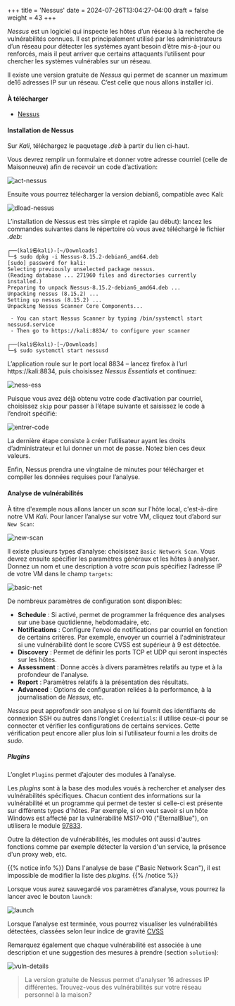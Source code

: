 +++
title = 'Nessus'
date = 2024-07-26T13:04:27-04:00
draft = false
weight = 43
+++



_Nessus_ est un logiciel qui inspecte les hôtes d’un réseau à la recherche de vulnérabilités connues. Il est principalement utilisé par les administrateurs d’un réseau pour détecter les systèmes ayant besoin d’être mis-à-jour ou renforcés, mais il peut arriver que certains attaquants l’utilisent pour chercher les systèmes vulnérables sur un réseau.

Il existe une version gratuite de _Nessus_ qui permet de scanner un maximum de16 adresses IP sur un réseau. C’est celle que nous allons installer ici.

#### À télécharger

+ [Nessus](https://fr.tenable.com/products/nessus/nessus-essentials)

<!-- + [Metasploitable 3 (Accès VPN Maisonneuve)](http://10.70.183.96/VM/Metasploitable3-ub1404.ova)

#### Installation de Metasploitable 3

Ouvrez le fichier `Metasploitable3-ub1404.ova` dans VMWare Workstation. Les identifiants de connexion sont **_vagrant/vagrant_**.
-->

#### Installation de Nessus

Sur _Kali_, téléchargez le paquetage _.deb_ à partir du lien ci-haut. 

Vous devrez remplir un formulaire et donner votre adresse courriel (celle de Maisonneuve) afin de recevoir un code d’activation:

![act-nessus](/420-513/images/act-nessus.png?classes=border,shadow)

Ensuite vous pourrez télécharger la version debian6, compatible avec Kali:

![dload-nessus](/420-513/images/dload-nessus.png?classes=border,shadow)

L’installation de Nessus est très simple et rapide (au début): lancez les commandes suivantes dans le répertoire où vous avez téléchargé le fichier _.deb_: 

```
┌──(kali㉿kali)-[~/Downloads]
└─$ sudo dpkg -i Nessus-8.15.2-debian6_amd64.deb
[sudo] password for kali: 
Selecting previously unselected package nessus.
(Reading database ... 271960 files and directories currently installed.)
Preparing to unpack Nessus-8.15.2-debian6_amd64.deb ...
Unpacking nessus (8.15.2) ...
Setting up nessus (8.15.2) ...
Unpacking Nessus Scanner Core Components...

 - You can start Nessus Scanner by typing /bin/systemctl start nessusd.service
 - Then go to https://kali:8834/ to configure your scanner

┌──(kali㉿kali)-[~/Downloads]
└─$ sudo systemctl start nessusd
```

L’application roule sur le port local 8834 – lancez firefox à l’url https://kali:8834, puis choisissez _Nessus Essentials_ et continuez:

![ness-ess](/420-513/images/ness-ess.png?classes=border,shadow)

Puisque vous avez déjà obtenu votre code d’activation par courriel, choisissez `skip` pour passer à l’étape suivante et saisissez le code à l’endroit spécifié:

![entrer-code](/420-513/images/entrer-code.png?classes=border,shadow)    

La dernière étape consiste à créer l’utilisateur ayant les droits d’administrateur et lui donner un mot de passe. Notez bien ces deux valeurs. 

Enfin, Nessus prendra une vingtaine de minutes pour télécharger et compiler les données requises pour l’analyse.

#### Analyse de vulnérabilités

À titre d'exemple nous allons lancer un _scan_ sur l'hôte local, c'est-à-dire notre VM _Kali_. Pour lancer l’analyse sur votre VM, cliquez tout d’abord sur `New Scan`:

![new-scan](/420-513/images/newscan.png?classes=border,shadow)

Il existe plusieurs types d’analyse: choisissez `Basic Network Scan`. Vous devrez ensuite spécifier les paramètres généraux et les hôtes à analyser. Donnez un nom et une description à votre _scan_ puis spécifiez l’adresse IP de votre VM dans le champ `targets`: 

![basic-net](/420-513/images/basic-net.png?classes=border,shadow)

De nombreux paramètres de configuration sont disponibles:
+ **Schedule** : Si activé, permet de programmer la fréquence des analyses sur une base quotidienne, hebdomadaire, etc.
+ **Notifications** : Configure l'envoi de notifications par courriel en fonction de certains critères. Par exemple, envoyer un courriel à l'administrateur si une vulnérabilité dont le score CVSS est supérieur à 9 est détectée.
+ **Discovery** : Permet de définir les ports TCP et UDP qui seront inspectés sur les hôtes.
+ **Assessment** : Donne accès à divers paramètres relatifs au type et à la profondeur de l'analyse.
+ **Report** : Paramètres relatifs à la présentation des résultats.
+ **Advanced** : Options de configuration reliées à la performance, à la journalisation de _Nessus_, etc.

_Nessus_ peut approfondir son analyse si on lui fournit des identifiants de connexion SSH ou autres dans l’onglet `Credentials`: il utilise ceux-ci pour se connecter et vérifier les configurations de certains services. Cette vérification peut encore aller plus loin si l’utilisateur fourni a les droits de _sudo_. 

##### _Plugins_

L’onglet `Plugins` permet d’ajouter des modules à l’analyse. 

Les _plugins_ sont à la base des modules voués à rechercher et analyser des vulnérabilités spécifiques. Chacun contient des informations sur la vulnérabilité et un programme qui permet de tester si celle-ci est présente sur différents types d'hôtes. Par exemple, si on veut savoir si un hôte Windows est affecté par la vulnérabilité MS17-010 ("EternalBlue"), on utilisera le module [97833](https://www.tenable.com/plugins/nessus/97833).

Outre la détection de vulnérabilités, les modules ont aussi d'autres fonctions comme par exemple détecter la version d'un service, la présence d'un proxy web, etc.

{{% notice info %}}
Dans l'analyse de base ("Basic Network Scan"), il est impossible de modifier la liste des _plugins_.
{{% /notice %}}

Lorsque vous aurez sauvegardé vos paramètres d’analyse, vous pourrez la lancer avec le bouton `launch`:

![launch](/420-513/images/launch.png?classes=border,shadow)

Lorsque l’analyse est terminée, vous pourrez visualiser les vulnérabilités détectées, classées selon leur indice de gravité [CVSS](https://en.wikipedia.org/wiki/Common_Vulnerability_Scoring_System)

Remarquez également que chaque vulnérabilité est associée à une description et une suggestion des mesures à prendre (section `solution`):

![vuln-details](/420-513/images/vuln-details.png?classes=border,shadow)


> La version gratuite de Nessus permet d'analyser 16 adresses IP différentes. Trouvez-vous des vulnérabilités sur votre réseau personnel à la maison?
